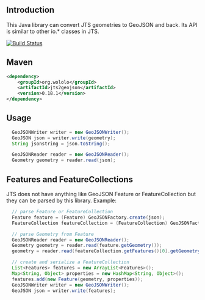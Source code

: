 ## Introduction

This Java library can convert JTS geometries to GeoJSON and back. Its API is similar to other io.* classes in JTS.

[![Build Status](https://github.com/bjornharrtell/jts2geojson/actions/workflows/maven.yml/badge.svg)](https://github.com/bjornharrtell/jts2geojson/actions/workflows/maven.yml)

## Maven

```xml
<dependency>
    <groupId>org.wololo</groupId>
    <artifactId>jts2geojson</artifactId>
    <version>0.18.1</version>
</dependency>
```

## Usage

```java
  GeoJSONWriter writer = new GeoJSONWriter();
  GeoJSON json = writer.write(geometry);
  String jsonstring = json.toString();

  GeoJSONReader reader = new GeoJSONReader();
  Geometry geometry = reader.read(json);
```

## Features and FeatureCollections

JTS does not have anything like GeoJSON Feature or FeatureCollection but they can be parsed by this library. Example:

```java
  // parse Feature or FeatureCollection
  Feature feature = (Feature) GeoJSONFactory.create(json);
  FeatureCollection featureCollection = (FeatureCollection) GeoJSONFactory.create(json);

  // parse Geometry from Feature
  GeoJSONReader reader = new GeoJSONReader();
  Geometry geometry = reader.read(feature.getGeometry());
  geometry = reader.read(featureCollection.getFeatures()[0].getGeometry());

  // create and serialize a FeatureCollection
  List<Features> features = new ArrayList<Features>();
  Map<String, Object> properties = new HashMap<String, Object>();
  features.add(new Feature(geometry, properties));
  GeoJSONWriter writer = new GeoJSONWriter();
  GeoJSON json = writer.write(features);
```

